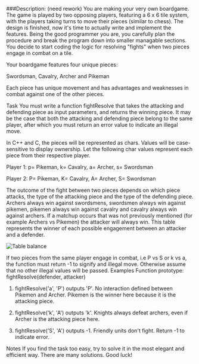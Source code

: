 ###Description: (need rework)
You are making your very own boardgame. The game is played by two opposing players, featuring a 6 x 6 tile system, with the players taking turns to move their pieces (similar to chess). The design is finished, now it's time to actually write and implement the features. Being the good programmer you are, you carefully plan the procedure and break the program down into smaller managable sections. You decide to start coding the logic for resolving "fights" when two pieces engage in combat on a tile.

Your boardgame features four unique pieces:

Swordsman, Cavalry, Archer and Pikeman

Each piece has unique movement and has advantages and weaknesses in combat against one of the other pieces.

Task
You must write a function fightResolve that takes the attacking and defending piece as input parameters, and returns the winning piece. It may be the case that both the attacking and defending piece belong to the same player, after which you must return an error value to indicate an illegal move.

In C++ and C, the pieces will be represented as chars. Values will be case-sensitive to display ownership. Let the following char values represent each piece from their respective player.

Player 1: p= Pikeman, k= Cavalry, a= Archer, s= Swordsman

Player 2: P= Pikeman, K= Cavalry, A= Archer, S= Swordsman

The outcome of the fight between two pieces depends on which piece attacks, the type of the attacking piece and the type of the defending piece. Archers always win against swordsmens, swordsmen always win against pikemen, pikemen always win against cavalry and cavalry always win against archers. If a matchup occurs that was not previously mentioned (for example Archers vs Pikemen) the attacker will always win. This table represents the winner of each possible engagement between an attacker and a defender.

![Table balance](https://i.imgur.com/9RJNdph.png)


If two pieces from the same player engage in combat, i.e P vs S or k vs a, the function must return -1 to signify and illegal move. Otherwise assume that no other illegal values will be passed.
Examples
Function prototype: fightResolve(defender, attacker)

1. fightResolve('a', 'P') outputs 'P'. No interaction defined between Pikemen and Archer. Pikemen is the winner here because it is the attacking piece.

2. fightResolve('k', 'A') outputs 'k'. Knights always defeat archers, even if Archer is the attacking piece here.

3. fightResolve('S', 'A') outputs -1. Friendly units don't fight. Return -1 to indicate error.

Notes
If you find the task too easy, try to solve it in the most elegant and efficient way. There are many solutions. Good luck!